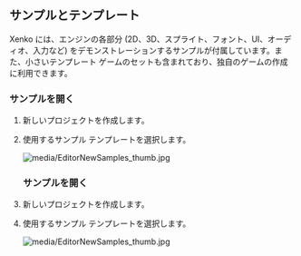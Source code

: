 ## サンプルとテンプレート

Xenko には、エンジンの各部分 (2D、3D、スプライト、フォント、UI、オーディオ、入力など) をデモンストレーションするサンプルが付属しています。また、小さいテンプレート ゲームのセットも含まれており、独自のゲームの作成に利用できます。

### サンプルを開く

1. 新しいプロジェクトを作成します。

2. 使用するサンプル テンプレートを選択します。

    ![media/EditorNewSamples_thumb.jpg](media/EditorNewSamples_thumb.jpg)

    ### サンプルを開く

1. 新しいプロジェクトを作成します。

2. 使用するサンプル テンプレートを選択します。

    ![media/EditorNewSamples_thumb.jpg](media/EditorNewSamples_thumb.jpg)
